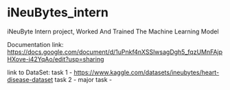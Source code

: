 # iNeuBytes_intern
iNeuByte Intern project, Worked And Trained The Machine Learning Model

Documentation link: https://docs.google.com/document/d/1uPnkf4nXSSlwsagDgh5_fqzUMnFAjpHXove-i42YqAo/edit?usp=sharing


link to DataSet:
task 1 - https://www.kaggle.com/datasets/ineubytes/heart-disease-dataset
task 2 - 
major task -
